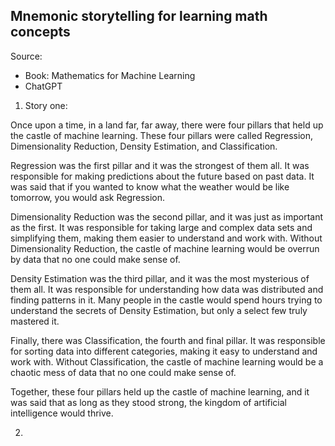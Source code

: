 ## Mnemonic storytelling for learning math concepts

Source: 
- Book: Mathematics for Machine Learning
- ChatGPT

1. Story one:

Once upon a time, in a land far, far away, there were four pillars that held up the castle of machine learning. These four pillars were called Regression, Dimensionality Reduction, Density Estimation, and Classification.

Regression was the first pillar and it was the strongest of them all. It was responsible for making predictions about the future based on past data. It was said that if you wanted to know what the weather would be like tomorrow, you would ask Regression.

Dimensionality Reduction was the second pillar, and it was just as important as the first. It was responsible for taking large and complex data sets and simplifying them, making them easier to understand and work with. Without Dimensionality Reduction, the castle of machine learning would be overrun by data that no one could make sense of.

Density Estimation was the third pillar, and it was the most mysterious of them all. It was responsible for understanding how data was distributed and finding patterns in it. Many people in the castle would spend hours trying to understand the secrets of Density Estimation, but only a select few truly mastered it.

Finally, there was Classification, the fourth and final pillar. It was responsible for sorting data into different categories, making it easy to understand and work with. Without Classification, the castle of machine learning would be a chaotic mess of data that no one could make sense of.

Together, these four pillars held up the castle of machine learning, and it was said that as long as they stood strong, the kingdom of artificial intelligence would thrive.

2. 